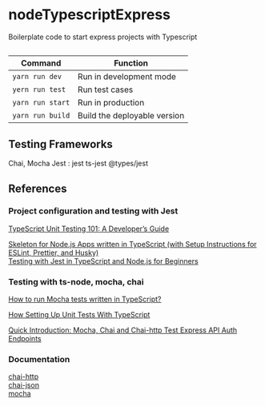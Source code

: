 # nodeTypescriptExpress
Boilerplate code to start express projects with Typescript


## 
|Command|Function|
|-|-|
|`yarn run dev`  |Run in development mode|
|`yern run test` |Run test cases |
|`yarn run start`|Run in production|
|`yarn run build`|Build the deployable version|


## Testing Frameworks
Chai, Mocha
Jest : jest ts-jest @types/jest



## References

### Project configuration and testing with Jest

[TypeScript Unit Testing 101: A Developer’s Guide](https://www.testim.io/blog/typescript-unit-testing-101/)  


[Skeleton for Node.js Apps written in TypeScript (with Setup Instructions for ESLint, Prettier, and Husky)](https://javascript.plainenglish.io/skeleton-for-node-js-apps-written-in-typescript-444fa1695b30)  
[Testing with Jest in TypeScript and Node.js for Beginners](https://javascript.plainenglish.io/beginners-guide-to-testing-jest-with-node-typescript-1f46a1b87dad)  


### Testing with ts-node, mocha, chai

[How to run Mocha tests written in TypeScript?](https://stackoverflow.com/questions/26977722/how-to-run-mocha-tests-written-in-typescript)  

[How Setting Up Unit Tests With TypeScript](https://medium.com/swlh/how-to-setting-up-unit-tests-with-typescript-871c0f4f1609)

[Quick Introduction: Mocha, Chai and Chai-http Test Express API Auth Endpoints](https://blog.khophi.co/mocha-chai-chai-http-test-express-api-auth-endpoints/)  


### Documentation
[chai-http](https://www.chaijs.com/plugins/chai-http/)  
[chai-json](https://www.chaijs.com/plugins/chai-json/)  
[mocha](https://mochajs.org/)  

